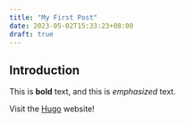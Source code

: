 ```yaml
---
title: "My First Post"
date: 2023-05-02T15:33:23+08:00
draft: true
---
```


## Introduction

This is **bold** text, and this is *emphasized* text.

Visit the [Hugo](https://gohugo.io) website!